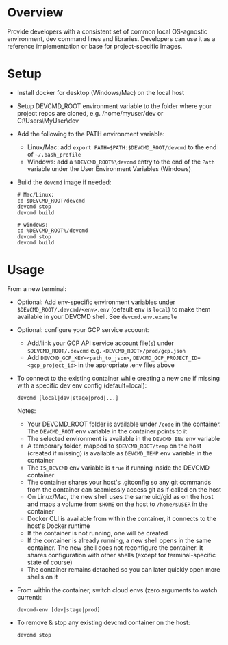 # Overview
Provide developers with a consistent set of common local OS-agnostic environment, dev command lines and libraries.
Developers can use it as a reference implementation or base for project-specific images.

# Setup

* Install docker for desktop (Windows/Mac) on the local host

* Setup DEVCMD_ROOT environment variable to the folder where your project repos are cloned, e.g. /home/myuser/dev or C:\Users\MyUser\dev

* Add the following to the PATH environment variable:
  * Linux/Mac: add `export PATH=$PATH:$DEVCMD_ROOT/devcmd` to the end of `~/.bash_profile`
  * Windows: add a `%DEVCMD_ROOT%\devcmd` entry to the end of the `Path` variable under the User Environment Variables (Windows)

* Build the `devcmd` image if needed:
  ```
  # Mac/Linux:
  cd $DEVCMD_ROOT/devcmd
  devcmd stop
  devcmd build

  # windows:
  cd %DEVCMD_ROOT%/devcmd
  devcmd stop
  devcmd build
  ```

# Usage

From a new terminal:

* Optional: Add env-specific environment variables under `$DEVCMD_ROOT/.devcmd/<env>.env` (default env is `local`) to make them available in your DEVCMD shell.
  See `devcmd.env.example`

* Optional: configure your GCP service account:
  * Add/link your GCP API service account file(s) under `$DEVCMD_ROOT/.devcmd` e.g. `<DEVCMD_ROOT>/prod/gcp.json`
  * Add `DEVCMD_GCP_KEY=<path_to_json>`, `DEVCMD_GCP_PROJECT_ID=<gcp_project_id>` in the appropriate .env files above

* To connect to the existing container while creating a new one if missing with a specific dev env config (default=local):
  ```
  devcmd [local|dev|stage|prod|...]
  ```
  Notes:
  * Your DEVCMD_ROOT folder is available under `/code` in the container. The `DEVCMD_ROOT` env variable in the container points to it
  * The selected environment is available in the `DEVCMD_ENV` env variable
  * A temporary folder, mapped to `$DEVCMD_ROOT/temp` on the host (created if missing) is available as `DEVCMD_TEMP` env variable in the container
  * The `IS_DEVCMD` env variable is `true` if running inside the DEVCMD container
  * The container shares your host's .gitconfig so any git commands from the container can seamlessly access git as if called on the host
  * On Linux/Mac, the new shell uses the same uid/gid as on the host and maps a volume from `$HOME` on the host to `/home/$USER` in the container
  * Docker CLI is available from within the container, it connects to the host's Docker runtime
  * If the container is not running, one will be created
  * If the container is already running, a new shell opens in the same container.
  The new shell does not reconfigure the container. It shares configuration with other shells
  (except for terminal-specific state of course)
  * The container remains detached so you can later quickly open more shells on it

* From within the container, switch cloud envs (zero arguments to watch current):
  ```
  devcmd-env [dev|stage|prod]
  ```

* To remove & stop any existing devcmd container on the host:
  ```
  devcmd stop
  ```
